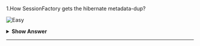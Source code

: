 1.How SessionFactory gets the hibernate metadata-dup?

![Easy](<https://raw.githubusercontent.com/revaturelabs/interviewquestions/aef8eff919a3b083089641381ed9a9101ed21fba/ComplexityTags/simple%20(2).svg>)

<details markdown="1">
<summary> <b>Show Answer</b> </summary>

<blockquote markdown="1">

```java
SessionFactory sf=new Configuration().configure(“revature.cfg.xml”).buildSessionFactory().
```

</blockquote>

</details>

---
